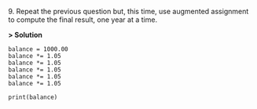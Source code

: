 9\. Repeat the previous question but, this time, use augmented assignment to compute the final result, one year at a time.

**> Solution**
```
balance = 1000.00
balance *= 1.05
balance *= 1.05
balance *= 1.05
balance *= 1.05
balance *= 1.05

print(balance)
```